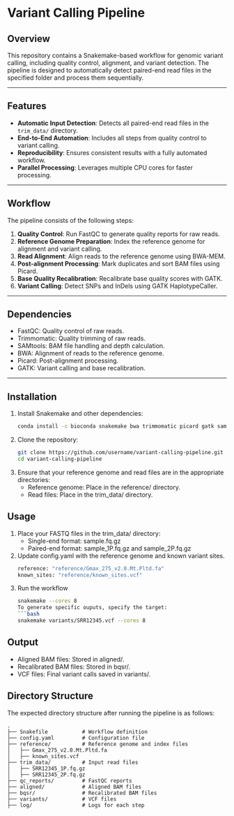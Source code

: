 # Variant Calling Pipeline

## Overview
This repository contains a Snakemake-based workflow for genomic variant calling, including quality control, alignment, and variant detection. The pipeline is designed to automatically detect paired-end read files in the specified folder and process them sequentially.

---

## Features
- **Automatic Input Detection**: Detects all paired-end read files in the `trim_data/` directory.
- **End-to-End Automation**: Includes all steps from quality control to variant calling.
- **Reproducibility**: Ensures consistent results with a fully automated workflow.
- **Parallel Processing**: Leverages multiple CPU cores for faster processing.

---

## Workflow
The pipeline consists of the following steps:
1. **Quality Control**: Run FastQC to generate quality reports for raw reads.
2. **Reference Genome Preparation**: Index the reference genome for alignment and variant calling.
3. **Read Alignment**: Align reads to the reference genome using BWA-MEM.
4. **Post-alignment Processing**: Mark duplicates and sort BAM files using Picard.
5. **Base Quality Recalibration**: Recalibrate base quality scores with GATK.
6. **Variant Calling**: Detect SNPs and InDels using GATK HaplotypeCaller.

---

## Dependencies
* FastQC: Quality control of raw reads.
* Trimmomatic: Quality trimming of raw reads.
* SAMtools: BAM file handling and depth calculation.
* BWA: Alignment of reads to the reference genome.
* Picard: Post-alignment processing.
* GATK: Variant calling and base recalibration.

---

## Installation
1. Install Snakemake and other dependencies:
   ```bash
   conda install -c bioconda snakemake bwa trimmomatic picard gatk samtools fastqc
2. Clone the repository:
    ```bash
    git clone https://github.com/username/variant-calling-pipeline.git
    cd variant-calling-pipeline
3. Ensure that your reference genome and read files are in the appropriate directories:
    * Reference genome: Place in the reference/ directory.
    * Read files: Place in the trim_data/ directory.


## Usage
1. Place your FASTQ files in the trim_data/ directory:
    * Single-end format: sample.fq.gz
    * Paired-end format: sample_1P.fq.gz and sample_2P.fq.gz
2. Update config.yaml with the reference genome and known variant sites.
    ```bash
    reference: "reference/Gmax_275_v2.0.Mt.Pltd.fa"
    known_sites: "reference/known_sites.vcf"
3. Run the workflow
    ```bash
    snakemake --cores 8
    To generate specific ouputs, specify the target:
    ```bash
    snakemake variants/SRR12345.vcf --cores 8


## Output
* Aligned BAM files: Stored in aligned/.
* Recalibrated BAM files: Stored in bqsr/.
* VCF files: Final variant calls saved in variants/.

## Directory Structure
The expected directory structure after running the pipeline is as follows:
```plaintext
.
├── Snakefile           # Workflow definition
├── config.yaml         # Configuration file
├── reference/          # Reference genome and index files
│   ├── Gmax_275_v2.0.Mt.Pltd.fa
│   ├── known_sites.vcf
├── trim_data/          # Input read files
│   ├── SRR12345_1P.fq.gz
│   ├── SRR12345_2P.fq.gz
├── qc_reports/         # FastQC reports
├── aligned/            # Aligned BAM files
├── bqsr/               # Recalibrated BAM files
├── variants/           # VCF files
├── log/                # Logs for each step
